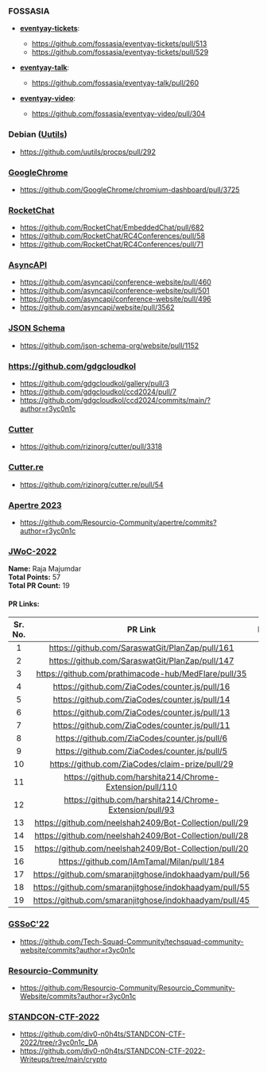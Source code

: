 ### FOSSASIA
- [**eventyay-tickets**](https://github.com/fossasia/eventyay-tickets):
  - https://github.com/fossasia/eventyay-tickets/pull/513
  - https://github.com/fossasia/eventyay-tickets/pull/529

- [**eventyay-talk**](https://github.com/fossasia/eventyay-talk):
  - https://github.com/fossasia/eventyay-talk/pull/260

- [**eventyay-video**](https://github.com/fossasia/eventyay-video):
  - https://github.com/fossasia/eventyay-video/pull/304

### Debian ([Uutils](https://github.com/uutils))
- https://github.com/uutils/procps/pull/292

### [GoogleChrome](https://github.com/GoogleChrome)
- https://github.com/GoogleChrome/chromium-dashboard/pull/3725

### [RocketChat](https://github.com/RocketChat)
- https://github.com/RocketChat/EmbeddedChat/pull/682
- https://github.com/RocketChat/RC4Conferences/pull/58
- https://github.com/RocketChat/RC4Conferences/pull/71

### [AsyncAPI](https://github.com/asyncapi/)
- https://github.com/asyncapi/conference-website/pull/460
- https://github.com/asyncapi/conference-website/pull/501
- https://github.com/asyncapi/conference-website/pull/496
- https://github.com/asyncapi/website/pull/3562

### [JSON Schema](https://github.com/json-schema-org)
- https://github.com/json-schema-org/website/pull/1152

### https://github.com/gdgcloudkol
- https://github.com/gdgcloudkol/gallery/pull/3
- https://github.com/gdgcloudkol/ccd2024/pull/7
- https://github.com/gdgcloudkol/ccd2024/commits/main/?author=r3yc0n1c

### [Cutter](https://github.com/rizinorg/cutter)
- https://github.com/rizinorg/cutter/pull/3318

### [Cutter.re](https://github.com/rizinorg/cutter.re)
- https://github.com/rizinorg/cutter.re/pull/54

### [Apertre 2023](https://os.apertre.tech/)
- https://github.com/Resourcio-Community/apertre/commits?author=r3yc0n1c

### [JWoC-2022](https://jwoc.tech/)

**Name:**           Raja Majumdar <br>
**Total Points:**   57 <br>
**Total PR Count:** 19 <br>

#### PR Links:

|Sr. No. | PR Link | Difficulty | Phase |
| :----: | :---:   |    :----:  | :---: |
| 1 | https://github.com/SaraswatGit/PlanZap/pull/161 | Medium | 2 |
| 2 | https://github.com/SaraswatGit/PlanZap/pull/147 | Medium | 2 |
| 3 | https://github.com/prathimacode-hub/MedFlare/pull/35 | Medium | 2 |
| 4 | https://github.com/ZiaCodes/counter.js/pull/16 | Medium | 1 |
| 5 | https://github.com/ZiaCodes/counter.js/pull/14 | Medium | 1 |
| 6 | https://github.com/ZiaCodes/counter.js/pull/13 | Medium | 1 |
| 7 | https://github.com/ZiaCodes/counter.js/pull/11 | Easy | 1 |
| 8 | https://github.com/ZiaCodes/counter.js/pull/6 | Medium | 1 |
| 9 | https://github.com/ZiaCodes/counter.js/pull/5 | Easy | 1 | 
| 10 | https://github.com/ZiaCodes/claim-prize/pull/29 | Medium | 1 | 
| 11 | https://github.com/harshita214/Chrome-Extension/pull/110 | Easy | 1 | 
| 12 | https://github.com/harshita214/Chrome-Extension/pull/93 | Medium | 1 | 
| 13 | https://github.com/neelshah2409/Bot-Collection/pull/29 | Medium | 1 | 
| 14 | https://github.com/neelshah2409/Bot-Collection/pull/28 | Easy | 1 | 
| 15 | https://github.com/neelshah2409/Bot-Collection/pull/20 | Easy | 1 | 
| 16 | https://github.com/IAmTamal/Milan/pull/184 | Hard | 2 | 
| 17 | https://github.com/smaranjitghose/indokhaadyam/pull/56 | Hard | 1 | 
| 18 | https://github.com/smaranjitghose/indokhaadyam/pull/55 | Easy | 1 | 
| 19 | https://github.com/smaranjitghose/indokhaadyam/pull/45 | Hard | 1

### [GSSoC'22](https://gssoc.girlscript.tech/)
- https://github.com/Tech-Squad-Community/techsquad-community-website/commits?author=r3yc0n1c

### [Resourcio-Community](https://github.com/orgs/Resourcio-Community/repositories)
- https://github.com/Resourcio-Community/Resourcio_Community-Website/commits?author=r3yc0n1c

### [STANDCON-CTF-2022](https://github.com/div0-n0h4ts/STANDCON-CTF-2022/tree/r3yc0n1c_DA)
- https://github.com/div0-n0h4ts/STANDCON-CTF-2022/tree/r3yc0n1c_DA
- https://github.com/div0-n0h4ts/STANDCON-CTF-2022-Writeups/tree/main/crypto
